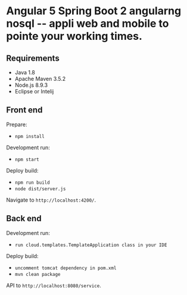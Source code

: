 ﻿# Angular 5 Spring Boot 2 angularng nosql -- appli web and mobile to pointe your working times.

## Requirements 
- Java 1.8
- Apache Maven 3.5.2
- Node.js 8.9.3
- Eclipse or Intelij

## Front end

Prepare:
- `npm install`

Development run:
- `npm start`

Deploy build:
- `npm run build`
- `node dist/server.js`

Navigate to `http://localhost:4200/`.

## Back end

Development run:
- `run cloud.templates.TemplateApplication class in your IDE`

Deploy build:
- `uncomment tomcat dependency in pom.xml`
- `mvn clean package`


API to `http://localhost:8080/service`.
